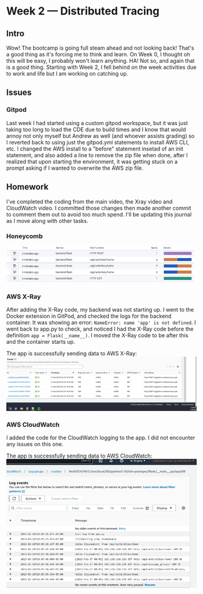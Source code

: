 # Week 2 — Distributed Tracing

## Intro
Wow! The bootcamp is going full steam ahead and not looking back! That's a good thing as it's forcing me to think and learn. On Week 0, I thought oh this will be easy, I probably won't learn anything. HA! Not so, and again that is a good thing. Starting with Week 2, I fell behind on the week activities due to work and life but I am working on catching up.

## Issues
### Gitpod
Last week I had started using a custom gitpod workspace, but it was just taking too long to load the CDE due to build times and I know that would annoy not only myself but Andrew as well (and whoever assists grading) so I reverted back to using just the gitpod.yml statements to install AWS CLI, etc. I changed the AWS install to a "before" statement insetad of an init statement, and also added a line to remove the zip file when done, after I realized that upon starting the environment, it was getting stuck on a prompt asking if I wanted to overwrite the AWS zip file.

## Homework
I've completed the coding from the main video, the Xray video and CloudWatch video. I committed those changes then made another commit to comment them out to avoid too much spend. I'll be updating this journal as I move along with other tasks.

### Honeycomb
![Honeycomb](assets/week2_honeycomb.png)

### AWS X-Ray
After adding the X-Ray code, my backend was not starting up. I went to the Docker extension in GitPod, and checked the logs for the backend container. It was showing an error: `NameError: name 'app' is not defined`. I went back to app.py to check, and noticed I had the X-Ray code before the definition `app = Flask(__name__)`. I moved the X-Ray code to be after this and the container starts up.

The app is successfully sending data to AWS X-Ray:
![AWS_X-Ray](assets/week2_xray.png)

### AWS CloudWatch
I added the code for the CloudWatch logging to the app. I did not encounter any issues on this one.

The app is successfully sending data to AWS CloudWatch:
![CloudWatch](assets/week2_cloudwatch.png)